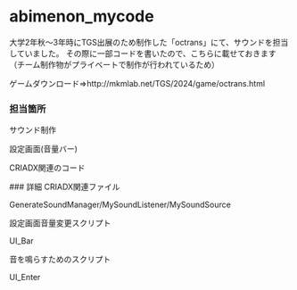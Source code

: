 # abimenon_mycode
大学2年秋～3年時にTGS出展のため制作した「octrans」にて、サウンドを担当していました。
その際に一部コードを書いたので、こちらに載せておきます（チーム制作物がプライベートで制作が行われているため）
<p>ゲームダウンロード⇒http://mkmlab.net/TGS/2024/game/octrans.html

### 担当箇所
サウンド制作<p>
設定画面(音量バー)<p>
CRIADX関連のコード<p>
<p>
### 詳細
CRIADX関連ファイル<p>
  GenerateSoundManager/MySoundListener/MySoundSource<p>
<p>
設定画面音量変更スクリプト<p>
  UI_Bar<p>
<p>
音を鳴らすためのスクリプト<p>
  UI_Enter
</p>

